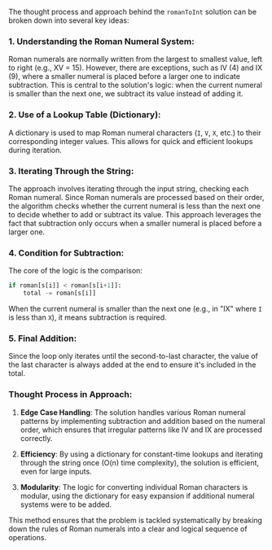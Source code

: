 The thought process and approach behind the `romanToInt` solution can be broken down into several key ideas:

### 1. **Understanding the Roman Numeral System**:

Roman numerals are normally written from the largest to smallest value, left to right (e.g., XV = 15). However, there are exceptions, such as IV (4) and IX (9), where a smaller numeral is placed before a larger one to indicate subtraction. This is central to the solution's logic: when the current numeral is smaller than the next one, we subtract its value instead of adding it.

### 2. **Use of a Lookup Table (Dictionary)**:

A dictionary is used to map Roman numeral characters (`I`, `V`, `X`, etc.) to their corresponding integer values. This allows for quick and efficient lookups during iteration.

### 3. **Iterating Through the String**:

The approach involves iterating through the input string, checking each Roman numeral. Since Roman numerals are processed based on their order, the algorithm checks whether the current numeral is less than the next one to decide whether to add or subtract its value. This approach leverages the fact that subtraction only occurs when a smaller numeral is placed before a larger one.

### 4. **Condition for Subtraction**:

The core of the logic is the comparison:

```python
if roman[s[i]] < roman[s[i+1]]:
    total -= roman[s[i]]
```

When the current numeral is smaller than the next one (e.g., in "IX" where `I` is less than `X`), it means subtraction is required.

### 5. **Final Addition**:

Since the loop only iterates until the second-to-last character, the value of the last character is always added at the end to ensure it's included in the total.

### Thought Process in Approach:

1. **Edge Case Handling**: The solution handles various Roman numeral patterns by implementing subtraction and addition based on the numeral order, which ensures that irregular patterns like IV and IX are processed correctly.

2. **Efficiency**: By using a dictionary for constant-time lookups and iterating through the string once (O(n) time complexity), the solution is efficient, even for large inputs.

3. **Modularity**: The logic for converting individual Roman characters is modular, using the dictionary for easy expansion if additional numeral systems were to be added.

This method ensures that the problem is tackled systematically by breaking down the rules of Roman numerals into a clear and logical sequence of operations.
